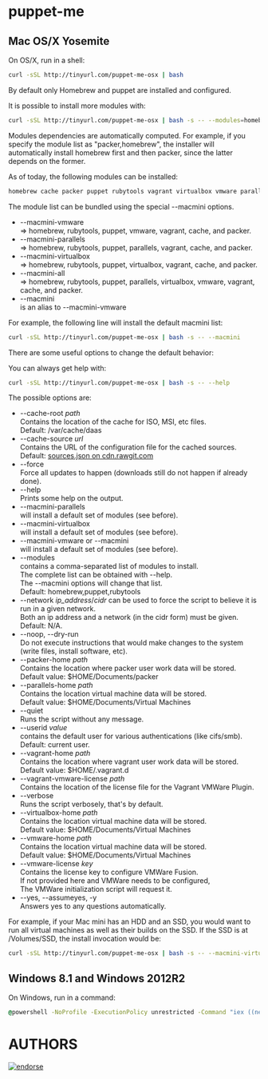 puppet-me
=========

Mac OS/X Yosemite
-----------------

On OS/X, run in a shell:

```sh
curl -sSL http://tinyurl.com/puppet-me-osx | bash
```

By default only Homebrew and puppet are installed and configured.

It is possible to install more modules with:

```sh
curl -sSL http://tinyurl.com/puppet-me-osx | bash -s -- --modules=homebrew,vagrant,packer
```

Modules dependencies are automatically computed.
For example, if you specify the module list as "packer,homebrew", the installer will automatically install homebrew first and then packer, since the latter depends on the former.

As of today, the following modules can be installed:

```sh
homebrew cache packer puppet rubytools vagrant virtualbox vmware parallels
```

The module list can be bundled using the special --macmini options.

- --macmini-vmware  
  => homebrew, rubytools, puppet, vmware, vagrant, cache, and packer.
- --macmini-parallels  
  => homebrew, rubytools, puppet, parallels, vagrant, cache, and packer.
- --macmini-virtualbox  
  => homebrew, rubytools, puppet, virtualbox, vagrant, cache, and packer.
- --macmini-all  
  => homebrew, rubytools, puppet, parallels, virtualbox, vmware, vagrant, cache, and packer.
- --macmini  
  is an alias to --macmini-vmware

For example, the following line will install the default macmini list:
```sh
curl -sSL http://tinyurl.com/puppet-me-osx | bash -s -- --macmini
```

There are some useful options to change the default behavior:

You can always get help with:
```sh
curl -sSL http://tinyurl.com/puppet-me-osx | bash -s -- --help
```

The possible options are:

- --cache-root *path*  
  Contains the location of the cache for ISO, MSI, etc files.  
  Default: /var/cache/daas
- --cache-source *url*  
  Contains the URL of the configuration file for the cached sources.  
  Default: [sources.json on cdn.rawgit.com](https://cdn.rawgit.com/inin-apac/puppet-me/da22e817bcbf197e5a5454f781c79ceaf98b93af/config/sources.json)
- --force  
  Force all updates to happen (downloads still do not happen if already done).
- --help  
  Prints some help on the output.
- --macmini-parallels  
  will install a default set of modules (see before).
- --macmini-virtualbox  
  will install a default set of modules (see before).
- --macmini-vmware or --macmini  
  will install a default set of modules (see before).
- --modules  
  contains a comma-separated list of modules to install.  
  The complete list can be obtained with --help.  
  The --macmini options will change that list.  
  Default: homebrew,puppet,rubytools
- --network  *ip_address*/*cidr*
  can be used to force the script to believe it is run in a given network.  
  Both an ip address and a network (in the cidr form) must be given.  
  Default: N/A.
- --noop, --dry-run  
  Do not execute instructions that would make changes to the system (write files, install software, etc).
- --packer-home *path*  
  Contains the location where packer user work data will be stored.  
  Default value: $HOME/Documents/packer
- --parallels-home *path*  
  Contains the location virtual machine data will be stored.  
  Default value: $HOME/Documents/Virtual Machines
- --quiet  
  Runs the script without any message.
- --userid *value*  
  contains the default user for various authentications (like cifs/smb).  
  Default: current user.
- --vagrant-home *path*  
  Contains the location where vagrant user work data will be stored.  
  Default value: $HOME/.vagrant.d
- --vagrant-vmware-license *path*  
  Contains the location of the license file for the Vagrant VMWare Plugin.
- --verbose  
  Runs the script verbosely, that's by default.
- --virtualbox-home *path*  
  Contains the location virtual machine data will be stored.  
  Default value: $HOME/Documents/Virtual Machines
- --vmware-home *path*  
  Contains the location virtual machine data will be stored.  
  Default value: $HOME/Documents/Virtual Machines
- --vmware-license *key*  
  Contains the license key to configure VMWare Fusion.  
  If not provided here and VMWare needs to be configured,  
  The VMWare initialization script will request it.  
- --yes, --assumeyes, -y  
  Answers yes to any questions automatically.

For example, if your Mac mini has an HDD and an SSD, you would want to run all virtual machines as well as their builds on the SSD. If the SSD is at /Volumes/SSD, the install invocation would be:

```sh
curl -sSL http://tinyurl.com/puppet-me-osx | bash -s -- --macmini-virtualbox --packer-home /Volumes/SSD/packer --vagrant-home /Volumes/SSD/vagrant --virtualbox-home /Volumes/SSD/Virtualbox
```


Windows 8.1 and Windows 2012R2
------------------------------

On Windows, run in a command:
```cmd
@powershell -NoProfile -ExecutionPolicy unrestricted -Command "iex ((new-object net.webclient).DownloadString('http://tinyurl.com/kfrj7tn'))"
```

AUTHORS
=======
[![endorse](https://api.coderwall.com/gildas/endorsecount.png)](https://coderwall.com/gildas)
